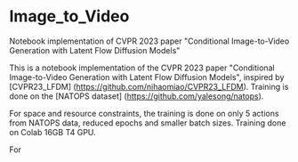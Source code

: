 # Image_to_Video
Notebook implementation of CVPR 2023 paper "Conditional Image-to-Video Generation with Latent Flow Diffusion Models"

This is a notebook implementation of the CVPR 2023 paper "Conditional Image-to-Video Generation with Latent Flow Diffusion Models", inspired by [CVPR23_LFDM] (https://github.com/nihaomiao/CVPR23_LFDM).
Training is done on the [NATOPS dataset] (https://github.com/yalesong/natops).

For space and resource constraints, the training is done on only 5 actions from NATOPS data, reduced epochs and smaller batch sizes. Training done on Colab 16GB T4 GPU. 

For 
